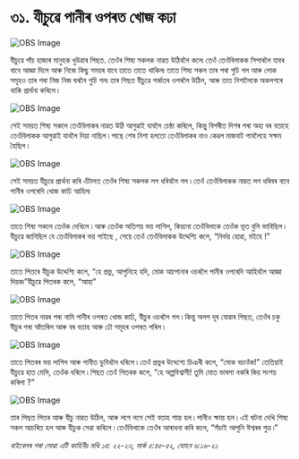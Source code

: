 # ৩১. যীচুৱে পানীৰ ওপৰত খোজ কঢা

![OBS Image](https://cdn.door43.org/obs/jpg/360px/obs-en-31-01.jpg)

যীচুৱে পাঁচ হাজাৰ মানুহক খুউৱাৰ পিছত. তেওঁৰ শিষ্য সকলক নাৱত উঠিবলৈ কলে৷ তেওঁ তেওঁবিলাকক সিপাৰলৈ যাবৰ বাবে আজ্ঞা দিলে আৰু নিজে কিছু সময়ৰ বাবে তাতে তাতে থাকিল৷ তাতে শিষ্য সকল তাৰ পৰা গুচি গল আৰু লোক সমূহও তাৰ পৰা নিজ নিজ ঘৰলৈ গুচি গল৷ তাৰ পিছত যীচুৱে পৰ্ব্বতৰ ওপৰলৈ উঠিল, আৰু তাত নিশালৈকে অকলশৰে থাকি প্ৰাৰ্থনা কৰিলে ৷

![OBS Image](https://cdn.door43.org/obs/jpg/360px/obs-en-31-02.jpg)

সেই সময়ত শিষ্য সকলে তেওঁবিলাকৰ নাৱত উঠি আগুৱাই যাবলৈ চেষ্ঠা কৰিলে, কিন্তু বিপৰীত দিশৰ পৰা অহা বৰ বতাহে তেওঁবিলাকক আগুৱাই যাবলৈ দিয়া নাছিল ৷ পাছে শেষ নিশা হলতো তেওঁবিলাকৰ নাও কেৱল মাজবাট পাবলৈহে সক্ষম হৈছিল ৷

![OBS Image](https://cdn.door43.org/obs/jpg/360px/obs-en-31-03.jpg)

সেই সময়ত যীচুৱে প্ৰাৰ্থনা কৰি এঁটালত তেওঁৰ শিষ্য সকলক লগ ধৰিবলৈ গল ৷ তেওঁ তেওঁবিলাকক নাৱত লগ ধৰিবৰ বাবে পানীৰ ওপৰেদি খোজ কাঢি আহিল৷

![OBS Image](https://cdn.door43.org/obs/jpg/360px/obs-en-31-04.jpg)

তাতে শিষ্য সকলে তেওঁক দেখিলে ৷ আৰু তেওঁক  অতিশয় ভয় লাগিল, কিয়নো তেওঁবিলাকে তেওঁক ভূত বুলি ভাবিছিল ৷ যীচুৱে জানিছিল যে তেওঁবিলাকৰ ভয় পাইছে , সেয়ে তেওঁ তেওঁবিলাকক উদ্দেশ্যি কলে, “নিৰ্ভয় হোৱা, মইহে !”

![OBS Image](https://cdn.door43.org/obs/jpg/360px/obs-en-31-05.jpg)

তাতে পিতৰে যীচুক উদ্দেশ্যি কলে, “হে প্ৰভু, আপুনিহে যদি, মোক আপোনাৰ ওচৰলৈ পানীৰ ওপৰেদি আহিবলৈ আজ্ঞা দিয়ক৷”যীচুৱে পিতৰক কলে, “আহা”

![OBS Image](https://cdn.door43.org/obs/jpg/360px/obs-en-31-06.jpg)

তাতে পিতৰ নাৱৰ পৰা নামি পানীৰ ওপৰত খোজ কাঢি, যীচুৰ ওচৰলৈ গল ৷ কিন্তু অলপ দূৰ যোৱাৰ পিছত, তেওঁৰ চকু যীচুৰ পৰা আঁতৰিল আৰু বৰ বতাহ আৰু ঢৌ সমূহৰ ওপৰত পৰিল ৷ 

![OBS Image](https://cdn.door43.org/obs/jpg/360px/obs-en-31-07.jpg)

তাতে পিতৰৰ ভয় লাগিল আৰু পানীত ডুবিবলৈ ধৰিলে ৷ তেওঁ প্ৰভুৰ উদ্দেশ্যে চিঞৰী কলে, “মোক বচাওঁক!” তেতিয়াই যীচুৱে হাত মেলি, তেওঁক ধৰিলে ৷ পিছত তেওঁ পিতৰক কলে, “হে অল্পবিশ্বাসী! তুমি মোত ভাৰসা নকৰি কিয় সংশয় কৰিলা ?”

![OBS Image](https://cdn.door43.org/obs/jpg/360px/obs-en-31-08.jpg)

তাৰ পিছত পিতৰ আৰু যীচু নাৱত উঠিল, আৰু লগে লগে সেই বতাহ শান্ত হল ৷ পানীও ক্ষান্ত হল ৷ এই ঘটনা দেখি শিষ্য সকল আচৰিত হল আৰু যীচুক সেৱা কৰিলে ৷ তেওঁবিলাকে তেওঁৰ আৰাধনা কৰি কলে, “সঁচাই আপুনি ঈশ্বৰৰ পুত্ৰ ৷”

_বাইবেলৰ পৰা লোৱা এটি কাহিনীঃ মথি ১৪: ২২-২৩, মাৰ্ক ৫:৪৫-৫২, যোহন ৬:১৬-২১_

